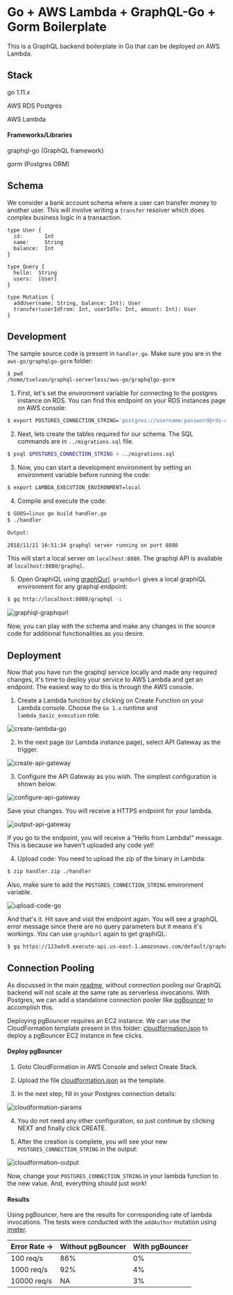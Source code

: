 # Go + AWS Lambda + GraphQL-Go + Gorm Boilerplate

This is a GraphQL backend boilerplate in Go that can be deployed on AWS Lambda.

## Stack

go 1.11.x

AWS RDS Postgres

AWS Lambda

#### Frameworks/Libraries

graphql-go (GraphQL framework)

gorm (Postgres ORM)

## Schema


We consider a bank account schema where a user can transfer money to another user. This will involve writing a `transfer` resolver which does complex business logic in a transaction.

```
type User {
  id:       Int
  name:     String
  balance:  Int
}

type Query {
  hello:  String
  users:  [User]
}

type Mutation {
  addUser(name: String, balance: Int): User
  transfer(userIdFrom: Int, userIdTo: Int, amount: Int): User
}
```

## Development

The sample source code is present in `handler.go`. Make sure you are in the `aws-go/graphqlgo-gorm` folder:

```bash
$ pwd
/home/tselvan/graphql-serverless/aws-go/graphqlgo-gorm
```

1) First, let's set the environment variable for connecting to the postgres instance on RDS. You can find this endpoint on your RDS instances page on AWS console:

```bash
$ export POSTGRES_CONNECTION_STRING='postgres://username:password@rds-database-endpoint.us-east-1.rds.amazonaws.com:5432/mydb' 
```

2) Next, lets create the tables required for our schema. The SQL commands are in `../migrations.sql` file.

```bash
$ psql $POSTGRES_CONNECTION_STRING < ../migrations.sql
```

3) Now, you can start a development environment by setting an environment variable before running the code:

```bash
$ export LAMBDA_EXECUTION_ENVIRONMENT=local
```

4) Compile and execute the code:

```bash
$ GOOS=linux go build handler.go
$ ./handler

Output:

2018/11/21 16:51:34 graphql server running on port 8080
```

This will start a local server on `localhost:8080`. The graphql API is available at `localhost:8080/graphql`. 

5) Open GraphiQL using [graphQurl](https://github.com/hasura/graphqurl). `graphQurl` gives a local graphiQL environment for any graphql endpoint:

```bash
$ gq http://localhost:8080/graphql -i
```

![graphiql-graphqurl](../assets/graphiql-graphqurl.png)

Now, you can play with the schema and make any changes in the source code for additional functionalities as you desire.

## Deployment

Now that you have run the graphql service locally and made any required changes, it's time to deploy your service to AWS Lambda and get an endpoint. The easiest way to do this is through the AWS console.

1) Create a Lambda function by clicking on Create Function on your Lambda console. Choose the `Go 1.x` runtime and `lambda_basic_execution` role.

![create-lambda-go](../assets/create-lambda-go.png)

2) In the next page (or Lambda instance page), select API Gateway as the trigger.

![create-api-gateway](../assets/create-api-gateway.png)

3) Configure the API Gateway as you wish. The simplest configuration is shown below.

![configure-api-gateway](../assets/configure-api-gateway.png)

Save your changes. You will receive a HTTPS endpoint for your lambda.

![output-api-gateway](../assets/output-api-gateway.png)

If you go to the endpoint, you will receive a "Hello from Lambda!" message. This is because we haven't uploaded any code yet!

4) Upload code: You need to upload the zip of the binary in Lambda:

```bash
$ zip handler.zip ./handler
```

Also, make sure to add the `POSTGRES_CONNECTION_STRING` environment variable.

![upload-code-go](../assets/upload-code-go.png)

And that's it. Hit save and visit the endpoint again. You will see a graphQL error message since there are no query parameters but it means it's workings. You can use `graphQurl` again to get graphiQL:

```bash
$ gq https://123ads9.execute-api.us-east-1.amazonaws.com/default/graphql-serverless-go-example -i
```

## Connection Pooling

As discussed in the main [readme](../../README.md), without connection pooling our GraphQL backend will not scale at the same rate as serverless invocations. With Postgres, we can add a standalone connection pooler like [pgBouncer](https://pgbouncer.github.io/) to accomplish this. 

Deploying pgBouncer requires an EC2 instance. We can use the CloudFormation template present in this folder: [cloudformation.json](../cloudformation.json) to deploy a pgBouncer EC2 instance in few clicks.

#### Deploy pgBouncer

1. Goto CloudFormation in AWS Console and select Create Stack.

2. Upload the file [cloudformation.json](../cloudformation.json) as the template.

3. In the next step, fill in your Postgres connection details:

![cloudformation-params](../assets/cloudformation-params.png)

4. You do not need any other configuration, so just continue by clicking NEXT and finally click CREATE.

5. After the creation is complete, you will see your new `POSTGRES_CONNECTION_STRING` in the output:

![cloudformation-output](../assets/cloudformation-output.png)

Now, change your `POSTGRES_CONNECTION_STRING` in your lambda function to the new value. And, everything should just work!

#### Results

Using pgBouncer, here are the results for corresponding rate of lambda invocations. The tests were conducted with the `addAuthor` mutation using [jmeter](https://jmeter.apache.org/).

|  Error Rate -> | Without pgBouncer | With pgBouncer|
| -------------- | ----------------- | ------------- |
| 100 req/s      | 86%               | 0%            |
| 1000 req/s     | 92%               | 4%            |
| 10000 req/s    | NA                | 3%            |


